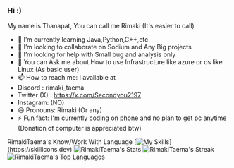 ### Hi :)
My name is Thanapat, You can call me Rimaki (It's easier to call)

- 🌱 I’m currently learning Java,Python,C++,etc
- 👯 I’m looking to collaborate on Sodium and Any Big projects
- 🤔 I’m looking for help with Small bug and analysis only
- 💬 You can Ask me about How to use Infrastructure like azure or os like Linux (As basic user)
- 📫 How to reach me: I available at
- Discord : rimaki_taema
- Twitter (X) : https://x.com/Secondyou2197
- Instagram: (NO)
- 😄 Pronouns: Rimaki (Or any)
- ⚡ Fun fact: I'm currently coding on phone and no plan to get pc anytime (Donation of computer is appreciated btw)

RimakiTaema's Know/Work With Language
[![My Skills](https://skillicons.dev/icons?i=js,html,css,java,C++,react,)](https://skillicons.dev)
![RimakiTaema's Stats](https://github-readme-stats.vercel.app/api?username=RimakiTaema&theme=vue-dark&show_icons=true&hide_border=true&count_private=true)
![RimakiTaema's Streak](https://github-readme-streak-stats.herokuapp.com/?user=RimakiTaema&theme=vue-dark&hide_border=true)
![RimakiTaema's Top Languages](https://github-readme-stats.vercel.app/api/top-langs/?username=RimakiTaema&theme=vue-dark&show_icons=true&hide_border=true&layout=compact)
